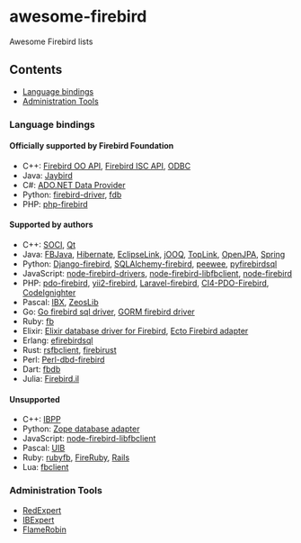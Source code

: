 # awesome-firebird
Awesome Firebird lists

## Contents

- [Language bindings](#language-bindings)
- [Administration Tools](#administration-tools)

### Language bindings

#### Officially supported by Firebird Foundation

* C++: [Firebird OO API](https://github.com/FirebirdSQL/firebird/blob/master/doc/Using_OO_API.html), [Firebird ISC API](https://github.com/FirebirdSQL/firebird/blob/master/src/include/ibase.h), [ODBC](https://github.com/FirebirdSQL/firebird-odbc-driver)
* Java: [Jaybird](https://github.com/FirebirdSQL/jaybird)
* C#: [ADO.NET Data Provider](https://github.com/FirebirdSQL/NETProvider)
* Python: [firebird-driver](https://github.com/FirebirdSQL/python3-driver), [fdb](https://github.com/FirebirdSQL/fdb)
* PHP: [php-firebird](https://github.com/FirebirdSQL/php-firebird)

#### Supported by authors

* C++: [SOCI](https://soci.sourceforge.net/), [Qt](https://github.com/qt/qtbase/tree/dev/src/plugins/sqldrivers/ibase)
* Java: [FBJava](https://github.com/FirebirdSQL/fbjava), [Hibernate](https://hibernate.org/orm/), [EclipseLink](https://eclipse.dev/eclipselink/), [jOOQ](https://www.jooq.org/), [TopLink](https://www.oracle.com/middleware/technologies/top-link.html), [OpenJPA](https://openjpa.apache.org/), [Spring](https://spring.io/projects/spring-framework/)
* Python: [Django-firebird](https://github.com/maxirobaina/django-firebird), [SQLAlchemy-firebird](https://github.com/pauldex/sqlalchemy-firebird), [peewee](https://github.com/coleifer/peewee), [pyfirebirdsql](https://github.com/nakagami/pyfirebirdsql/)
* JavaScript: [node-firebird-drivers](https://github.com/asfernandes/node-firebird-drivers), [node-firebird-libfbclient](https://github.com/xdenser/node-firebird-libfbclient), [node-firebird](https://github.com/hgourvest/node-firebird)
* PHP: [pdo-firebird](https://github.com/php/php-src/tree/master/ext/pdo_firebird), [yii2-firebird](https://github.com/art009/yii2-firebird/), [Laravel-firebird](https://github.com/harrygulliford/laravel-firebird), [CI4-PDO-Firebird](https://github.com/leirags/CI4-PDO-Firebird), [CodeIgnighter](https://codeigniter.com/)
* Pascal: [IBX](https://mwasoftware.co.uk/ibx), [ZeosLib](https://sourceforge.net/projects/zeoslib/)
* Go: [Go firebird sql driver](https://github.com/nakagami/firebirdsql), [GORM firebird driver](https://github.com/flylink888/gorm-firebird)
* Ruby: [fb](https://github.com/rowland/fb)
* Elixir: [Elixir database driver for Firebird](https://github.com/nakagami/firebirdex), [Ecto Firebird adapter](https://github.com/nakagami/ecto_firebird)
* Erlang: [efirebirdsql](https://github.com/nakagami/efirebirdsql)
* Rust: [rsfbclient](https://github.com/fernandobatels/rsfbclient/), [firebirust](https://github.com/nakagami/firebirust)
* Perl: [Perl-dbd-firebird](https://github.com/mariuz/perl-dbd-firebird)
* Dart: [fbdb](https://github.com/hipercompl/fbdb)
* Julia: [Firebird.il](https://github.com/nakagami/Firebird.jl)

#### Unsupported

* C++: [IBPP](https://sourceforge.net/projects/ibpp/)
* Python: [Zope database adapter](https://github.com/nakagami/Products.FirebirdDA)
* JavaScript: [node-firebird-libfbclient](https://github.com/xdenser/node-firebird-libfbclient)
* Pascal: [UIB](https://github.com/hgourvest/uib)
* Ruby: [rubyfb](https://github.com/georgiev/rubyfb), [FireRuby](http://fireruby.rubyforge.org/), [Rails](https://github.com/rowland/activerecord-fb-adapter)
* Lua: [fbclient](https://github.com/luapower/fbclient)

### Administration Tools

* [RedExpert](https://rdb.red-soft.ru/en/product/expert/)
* [IBExpert](https://www.ibexpert.net/cms/)
* [FlameRobin](http://www.flamerobin.org)
